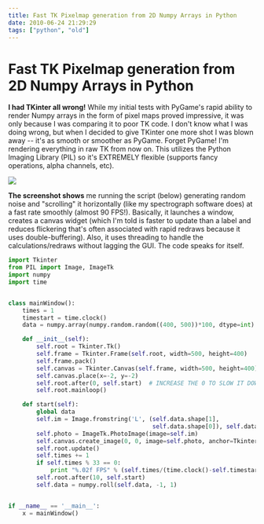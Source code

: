 ```yaml
---
title: Fast TK Pixelmap generation from 2D Numpy Arrays in Python
date: 2010-06-24 21:29:29
tags: ["python", "old"]
---
```


# Fast TK Pixelmap generation from 2D Numpy Arrays in Python

__I had TKinter all wrong!__ While my initial tests with PyGame's rapid ability to render Numpy arrays in the form of pixel maps proved impressive, it was only because I was comparing it to poor TK code. I don't know what I was doing wrong, but when I decided to give TKinter one more shot I was blown away -- it's as smooth or smoother as PyGame. Forget PyGame! I'm rendering everything in raw TK from now on. This utilizes the Python Imaging Library (PIL) so it's EXTREMELY flexible (supports fancy operations, alpha channels, etc).

<div class="text-center img-border">

[![](https://swharden.com/static/2010/06/24/glade_python_improving_thumb.jpg)](https://swharden.com/static/2010/06/24/glade_python_improving.png)

</div>

__The screenshot shows__ me running the script (below) generating random noise and "scrolling" it horizontally (like my spectrograph software does) at a fast rate smoothly (almost 90 FPS!). Basically, it launches a window, creates a canvas widget (which I'm told is faster to update than a label and reduces flickering that's often associated with rapid redraws because it uses double-buffering). Also, it uses threading to handle the calculations/redraws without lagging the GUI. The code speaks for itself.

```python
import Tkinter
from PIL import Image, ImageTk
import numpy
import time


class mainWindow():
    times = 1
    timestart = time.clock()
    data = numpy.array(numpy.random.random((400, 500))*100, dtype=int)

    def __init__(self):
        self.root = Tkinter.Tk()
        self.frame = Tkinter.Frame(self.root, width=500, height=400)
        self.frame.pack()
        self.canvas = Tkinter.Canvas(self.frame, width=500, height=400)
        self.canvas.place(x=-2, y=-2)
        self.root.after(0, self.start)  # INCREASE THE 0 TO SLOW IT DOWN
        self.root.mainloop()

    def start(self):
        global data
        self.im = Image.fromstring('L', (self.data.shape[1],
                                         self.data.shape[0]), self.data.astype('b').tostring())
        self.photo = ImageTk.PhotoImage(image=self.im)
        self.canvas.create_image(0, 0, image=self.photo, anchor=Tkinter.NW)
        self.root.update()
        self.times += 1
        if self.times % 33 == 0:
            print "%.02f FPS" % (self.times/(time.clock()-self.timestart))
        self.root.after(10, self.start)
        self.data = numpy.roll(self.data, -1, 1)


if __name__ == '__main__':
    x = mainWindow()
```

